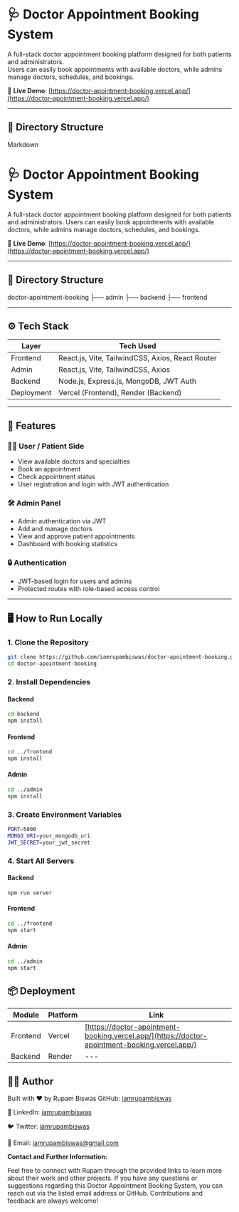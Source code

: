 # 🩺 Doctor Appointment Booking System

A full-stack doctor appointment booking platform designed for both patients and administrators.  
Users can easily book appointments with available doctors, while admins manage doctors, schedules, and bookings.

🔗 **Live Demo**: [https://doctor-apointment-booking.vercel.app/](https://doctor-apointment-booking.vercel.app/)

---

## 📁 Directory Structure
Markdown

# 🩺 Doctor Appointment Booking System

A full-stack doctor appointment booking platform designed for both patients and administrators.
Users can easily book appointments with available doctors, while admins manage doctors, schedules, and bookings.

🔗 **Live Demo**: [https://doctor-apointment-booking.vercel.app/](https://doctor-apointment-booking.vercel.app/)

---

## 📁 Directory Structure

doctor-apointment-booking
├── admin
├── backend
├── frontend

---

## ⚙️ Tech Stack

| Layer     | Tech Used                                      |
|-----------|-------------------------------------------------|
| Frontend  | React.js, Vite, TailwindCSS, Axios, React Router |
| Admin     | React.js, Vite, TailwindCSS, Axios              |
| Backend   | Node.js, Express.js, MongoDB, JWT Auth          |
| Deployment| Vercel (Frontend), Render (Backend)             |

---

## 🚀 Features

### 👨‍⚕️ User / Patient Side
- View available doctors and specialties
- Book an appointment
- Check appointment status
- User registration and login with JWT authentication

### 🛠 Admin Panel
- Admin authentication via JWT
- Add and manage doctors
- View and approve patient appointments
- Dashboard with booking statistics

### 🔒 Authentication
- JWT-based login for users and admins
- Protected routes with role-based access control

---

## 🖥️ How to Run Locally

### 1. Clone the Repository
```bash
git clone https://github.com/iamrupambiswas/doctor-apointment-booking.git
cd doctor-apointment-booking
```

### 2. Install Dependencies

#### Backend
```bash
cd backend
npm install
```

#### Frontend
```bash
cd ../frontend
npm install
```

#### Admin
```bash
cd ../admin
npm install
```

### 3. Create Environment Variables
```bash
PORT=5000
MONGO_URI=your_mongodb_uri
JWT_SECRET=your_jwt_secret
```

### 4. Start All Servers

#### Backend
```bsh
npm run server
```

#### Frontend
```bash
cd ../frontend
npm start
```

#### Admin
```bash
cd ../admin
npm start
```


## 📦 Deployment

| Module   | Platform | Link                                       |
|----------|----------|--------------------------------------------|
| Frontend | Vercel   | [https://doctor-apointment-booking.vercel.app/](https://doctor-apointment-booking.vercel.app/) |
| Backend  | Render   | ---                   |


## 👨‍💻 Author

Built with ❤️ by Rupam Biswas
GitHub: [iamrupambiswas](https://github.com/iamrupambiswas)

💼 LinkedIn: [iamrupambiswas](https://www.linkedin.com/in/iamrupambiswas/)

🐦 Twitter: [iamrupambiswas](https://x.com/iam_rupambiswas)

📧 Email: iamrupambiswas@gmail.com

**Contact and Further Information:**

Feel free to connect with Rupam through the provided links to learn more about their work and other projects. If you have any questions or suggestions regarding this Doctor Appointment Booking System, you can reach out via the listed email address or GitHub. Contributions and feedback are always welcome!